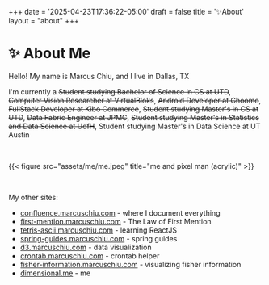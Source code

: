 +++
date = '2025-04-23T17:36:22-05:00'
draft = false
title = '✨About'
layout = "about"
+++

# ✨ About Me

Hello! My name is Marcus Chiu, and I live in Dallas, TX

I'm currently a ~~Student studying Bachelor of Science in CS at UTD~~, ~~Computer Vision Researcher at VirtualBloks~~, ~~Android Developer at Ghoomo~~, ~~FullStack Developer at Kibo Commerce~~, ~~Student studying Master's in CS at UTD~~, ~~Data Fabric Engineer at JPMC~~, ~~Student studying Master's in Statistics and Data Science at UofH~~, Student studying Master's in Data Science at UT Austin

&nbsp;

{{< figure src="assets/me/me.jpeg" title="me and pixel man (acrylic)" >}}

&nbsp;

My other sites:
- [confluence.marcuschiu.com](https://confluence.marcuschiu.com) - where I document everything
- [first-mention.marcuschiu.com](https://first-mention.marcuschiu.com) - The Law of First Mention
- [tetris-ascii.marcuschiu.com](https://tetris-ascii.marcuschiu.com) - learning ReactJS
- [spring-guides.marcuschiu.com](https://spring-guides.marcuschiu.com) - spring guides
- [d3.marcuschiu.com](https://d3.marcuschiu.com) - data visualization
- [crontab.marcuschiu.com](https://crontab.marcuschiu.com) - crontab helper
- [fisher-information.marcuschiu.com](https://fisher-information.marcuschiu.com) - visualizing fisher information
- [dimensional.me](https://www.dimensional.me/marcuschiu) - me
